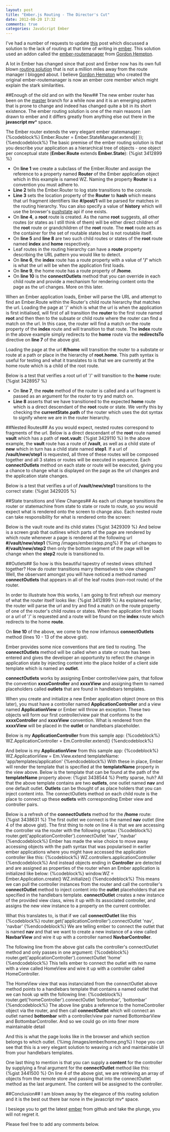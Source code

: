 ```yaml
---
layout: post
title: "Ember.js Routing - The Director's Cut"
date: 2012-08-20 17:32
comments: true
categories: JavaScript Ember
---
```

I've had a number of requests to update <a href="http://www.thesoftwaresimpleton.com/blog/2012/04/22/ember-js-routemanager/" target="_blank">this</a> post which discussed a solution to the lack of routing at that time of writing in <a href="http://emberjs.com/">ember</a>.  This solution used an addon called the <a href="https://github.com/ghempton/ember-routemanager" target="_blank">ember-routemanager</a> from <a href="https://twitter.com/ghempton" target="_blank">Gordon Hempton</a>.    

A lot in Ember has changed since that post and Ember now has its own full blown <a href="http://emberjs.com/guides/outlets/#toc_the-router" target="_blank">routing solution</a> that is not a million miles away from the route manager I blogged about.  I believe <a href="https://twitter.com/ghempton" target="_blank">Gordon Hempton</a> who created the original ember-routemanager is now an ember core member which might explain the stark similarities.  

##Enough of the old and on with the New##
The new ember router has been on the <a href="" target="_blank">master</a> branch for a while now and it is an emerging pattern that is prone to change and indeed has changed quite a bit in its short existence.  The ember routing solution is one of the main reasons I am drawn to ember and it differs greatly from anything else out there in the **javascript mv*** space.

The Ember router extends the very elegant ember statemanager:
{%codeblock%}
Ember.Router = Ember.StateManager.extend({
});
{%endcodeblock%}
The basic premise of the ember routing solution is that you describe your application as a hierarchical tree of objects - one object per conceptual state (**Ember.Route** extends **Ember.State**): 
{%gist 3412899 %}

- On **line 1** we create a subclass of the Ember.Router and assign the reference to a property named **Router** of the Ember application object which in this example is named WZ.  Naming the property **Router** is a convention you must adhere to. 
- **Line 2** tells the Ember.Router to log state transitions to the console.
- **Line 3** sets the location property of the **Router** to **hash** which means that url fragment identifiers like **#/post/1** will be parsed for matches in the routing hierarchy.  You can also specify a value of **history** which will use the browser's <a href="http://badassjs.com/post/840846392/location-hash-is-dead-long-live-html5-pushstate" target="_blank">pushstate</a> api if one exists.
- On **line 4**, a **root** route is created. As the name **root** suggests, all other routes (or states as I still think of them) will be either direct children of the **root** route or grandchildren of the **root** route. The **root** route acts as the container for the set of routable states but is not routable itself.
- On **line 5** and **line 8** are two such child routes or states of the **root** route named **index** and **home** respectively.  
- Leaf routes in the routing hierarchy can have a **route** property describing the URL pattern you would like to detect.  
- On **line 6**, the **index** route has a route property with a value of <b>'/'</b> which is what the url will be when the application first loads.
- On **line 9**, the home route has a route property of **/home**.
- On **line 10** is the **connectOutlets** method that you can override in each child route and provide a mechanism for rendering content onto the page as the url changes.  More on this later.

When an Ember application loads, Ember will parse the URL and attempt to find an Ember.Route within the Router's child route hierarchy that matches the url.   Loading the page at '/' which is what the url is when the application is first initialised, will first of all transition the **router** to the first route named **root** and then then to the subsate or child route where the router can find a match on the url.  In this case, the router will find a match on the route property of the **index** route and will transition to that route.  The **index** route in the above example simply redirects to the **home** route via the **redirectsTo** directive on **line 7** of the above gist.

Loading the page at the url **#/home** will transition the router to a substate or route at a path or place in the hierarchy of **root.home**.  This path syntax is useful for testing and what it translates to is that we are currently at the home route which is a child of the root route.  

Below is a test that verifies a root url of '/' will transition to the **home** route:
{%gist 3428957 %}
- On **line 7**, the **route** method of the router is called and a url fragment is passed as an argument for the router to try and match on.
-  **Line 8** asserts that we have transitioned to the expected **home** route which is a direct descendant of the **root** route or state.  We verify this by checking the **currentState.path** of the router which uses the dot syntax to signify where we are in the router hierarchy.

##Nested Routes##
As you would expect, nested routes correspond to fragments of the url.  Below is a direct descendant of the **root** route named **vault** which has a path of **root.vault**:
{%gist 3429110 %}
In the above example, the **vault** route has a route of **/vault**, as well as a child state of **new** which in turn has a child state named **step1**.  If a url of **/vault/new/step1** is requested, all three of these routes will be composed together and all 3 states or routes will be executed in sequence.  Each **connectOutlets** method on each state or route will be executed, giving you a chance to change what is displayed on the page as the url changes and the application state changes.

Below is a test that verifies a url of **/vault/new/step1** transitions to the correct state:
{%gist 3429205 %}

##State transitions and View Changes##
As each url change transitions the router or statemachine from state to state or route to route, so you would expect what is rendered onto the screen to change also.  Each nested route can take responsibility for what is rendered onto the screen:

Below is the vault route and its child states
{%gist 3429309 %}
And below is a screen grab that outlines which parts of the page are rendered by which route whenever a page is rendered at the following url **#/vault/new/step1**
{%img /images/ember/step.png%}
If the url changes to **#/vault/new/step2** then only the bottom segment of the page will be change when the **step2** route is transitioned to.

##Outlets##
So how is this beautiful tapestry of nested views stitched together?  How do router transitions marry themselves to view changes?  Well, the observant amongst you will have noticed a method named **connectOutlets** that appears in all of the leaf routes (non-root route) of the router.

In order to illustrate how this works, I am going to first refresh our memory of what the router itself looks like:
{%gist 3412899 %}
As explained earlier, the router will parse the url and try and find a match on the route property of one of the router's child routes or states.  When the application first loads or a url of '/' is requested and a route will be found on the **index** route which redirects to the home **route**.

On **line 10** of the above, we come to the now infamous **connectOutlets** method (lines 10 - 13 of the above gist).

Ember provides some nice conventions that are tied to routing.  The **connectOutlets** method will be called when a state or route has been entered and gives the developer an opportunity to reflect the change in application state by injecting content into the place holder of a client side template which is named an **outlet**.

**connectOutlets** works by assigning Ember controller/view pairs, that follow the convention **xxxxController** and **xxxxView** and assigning them to named placeholders called **outlets** that are found in handlebars templates.

When you create and initialize a new Ember application object (more on this later), you must have a controller named **ApplicationController** and a view named **ApplicationView** or Ember will throw an exception.  These two objects will form our first controller/view pair that conforms to the **xxxxController** and **xxxxView** convention.  What is rendered from the **xxxxView** will be placed in the **outlet** or handlebars placeholder. 

Below is my **ApplicationController** from this sample app:
{%codeblock%}
WZ.ApplicationController = Em.Controller.extend()
{%endcodeblock%}

And below is my **ApplicationView** from this sample app:
{%codeblock%}
WZ.ApplicationView = Em.View.extend
  templateName: 'app/templates/application'
{%endcodeblock%}
With these in place, Ember will render the template that is specified at the **templateName** property in the view above.  Below is the template that can be found at the path of the **templateName** property above:
{%gist 3438544 %}
Pretty sparse, huh?  All that the above template contains are two **outlets**, one outlet named **nav** and one default outlet.  **Outlets** can be thought of as place holders that you can inject content into.  The connectOutlets method on each child route is the place to connect up these **outlets** with corresponding Ember view and controller pairs.

Below is a refresh of the **connectOutlets** method for the **/home** route:
{%gist 3438631 %}
The first outlet we connect is the named **nav** outlet (line 4 of the above gist).  The first thing to note on line 4 is that we are accessing the controller via the router with the following syntax:
{%codeblock%}
router.get('applicationController').connectOutlet 'nav', 'navbar'
{%endcodeblock%}
Ember has made the wise choice to move away accessing objects with the path syntax that was popularised in earlier ember applications where you might have accessed the application controller like this:
{%codeblock%}
WZ.controllers.applicationController
{%endcodeblock%}
And instead objects ending in **Controller** are detected and are assigned as properties of the router when an Ember application is initialized like below:
{%codeblock%}
window.WZ = Ember.Application.create()
WZ.initialize()
{%endcodeblock%}
This means we can pull the controller instances from the router and call the controller's **connectOutlet** method to inject content into the **outlet** placeholders that are specified in the handlebars template.  **connectOutlet** creates a new instance of the provided view class, wires it up with its associated controller, and assigns the new view instance to a property on the current controller.  

What this translates to, is that if we call **connectOutlet** like this
{%codeblock%}
router.get('applicationController').connectOutlet 'nav', 'navbar'
{%endcodeblock%}
We are telling ember to connect the outlet that is named **nav** and that we want to create a new instance of a view called **NavbarView** and wire it up with a controller named **NavbarController**.

The following line from the above gist calls the controller's connectOutlet method and only passes in one argument:
{%codeblock%}
router.get('applicationController').connectOutlet 'home'
{%endcodeblock%}
This tells ember to connect the outlet with no name with a view called HomeView and wire it up with a controller called HomeController.

The HomeView view that was instanciated from the connectOutlet above method points to a handlebars template that contains  a named outlet that we can hook up with the following line:
{%codeblock%}
router.get('homeController').connectOutlet 'bottombar', 'bottombar'
{%endcodeblock%}
The above line grabs a reference to the homeController object via the router, and then call **connectOutlet** which will connect an outlet named **bottombar** with a controller/view pair named BottombarView and BottombarController.  And so we could go on into finer more maintainable detail

And this is what the page looks like in the browser and which  section belongs to which outlet.
{%img /images/ember/home.png%}
I hope you can see that this is a very elegant solution to weaving a rich and maintainable UI from your handlebars templates.

One last thing to mention is that you can supply a **content** for the controller by supplying a final argument for the **connectOutlet** method like this:
{%gist 3441500 %}
On line 4 of the above gist, we are retrieving an array of objects from the remote store and passing that into the connectOutlet method as the last argument.  The content will be assigned to the controller.

##Conclusion##
I am blown away by the elegance of this routing solution and it is the best out there bar none in the javascript mv* space.

I besiege you to get the latest <a href="https://github.com/emberjs/ember.js/" target="_blank">ember</a> from github and take the plunge, you will not regret it.

Please feel free to add any comments below.